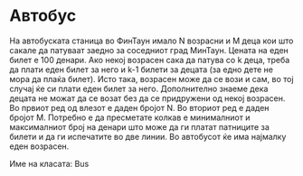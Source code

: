 # Автобус
На автобуската станица во ФинТаун имало N возрасни и M деца кои што сакале да патуваат заедно за соседниот град МинТаун. Цената на еден билет е 100 денари. Ако некој возрасен сака да патува со k деца, треба да плати еден билет за него и k-1 билети за децата (за едно дете не мора да плаќа билет). Исто така, возрасен може да се вози и сам, во тој случај ќе си плати еден билет за него. Дополнително знаеме дека децата не можат да се возат без да се придружени од некој возрасен. Во првиот ред од влезот е даден бројот N. Во вториот ред е даден бројот M. Потребно е да пресметате колкав е минималниот и максималниот број на денари што може да ги платат патниците за билети и да ги испечатите во две линии. Во автобусот ќе има најмалку еден возрасен.

Име на класата: Bus